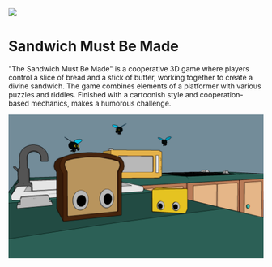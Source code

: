 [![](../../actions/workflows/cpp_cmake.yml/badge.svg)](../../actions)

# Sandwich Must Be Made

"The Sandwich Must Be Made" is a cooperative 3D game where players control a slice of bread and a stick of butter, working together to create a divine sandwich. 
The game combines elements of a platformer with various puzzles and riddles. Finished with a cartoonish style and cooperation-based mechanics, makes a humorous challenge.

![SMBM](./smbm.png)
